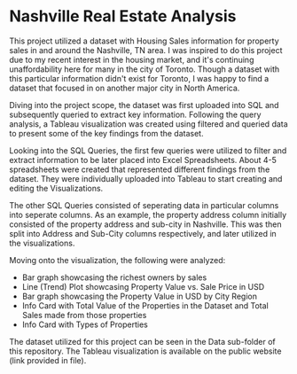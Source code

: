 # Nashville Real Estate Analysis
This project utilized a dataset with Housing Sales information for property sales in and around the Nashville, TN area. I was inspired to do this project due to my recent interest in the housing market, and it's continuing unaffordability here for many in the city of Toronto. Though a dataset with this particular information didn't exist for Toronto, I was happy to find a dataset that focused in on another major city in North America.

Diving into the project scope, the dataset was first uploaded into SQL and subsequently queried to extract key information. Following the query analysis, a Tableau visualization was created using filtered and queried data to present some of the key findings from the dataset.

Looking into the SQL Queries, the first few queries were utilized to filter and extract information to be later placed into Excel Spreadsheets. About 4-5 spreadsheets were created that represented different findings from the dataset. They were individually uploaded into Tableau to start creating and editing the Visualizations.

The other SQL Queries consisted of seperating data in particular columns into seperate columns. As an example, the property address column initially consisted of the property address and sub-city in Nashville. This was then split into Address and Sub-City columns respectively, and later utilized in the visualizations.

Moving onto the visualization, the following were analyzed:
- Bar graph showcasing the richest owners by sales
- Line (Trend) Plot showcasing Property Value vs. Sale Price in USD
- Bar graph showcasing the Property Value in USD by City Region
- Info Card with Total Value of the Properties in the Dataset and Total Sales made from those properties
- Info Card with Types of Properties

The dataset utilized for this project can be seen in the Data sub-folder of this repository. The Tableau visualization is available on the public website (link provided in file).
